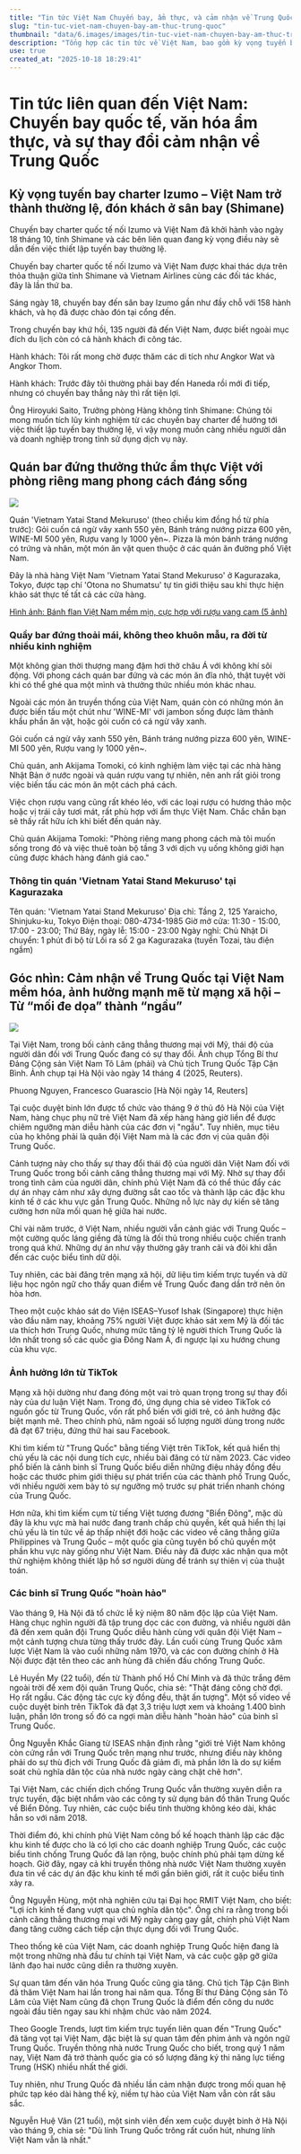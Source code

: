 ```yaml
---
title: "Tin tức Việt Nam Chuyến bay, ẩm thực, và cảm nhận về Trung Quốc"
slug: "tin-tuc-viet-nam-chuyen-bay-am-thuc-trung-quoc"
thumbnail: "data/6.images/images/tin-tuc-viet-nam-chuyen-bay-am-thuc-trung-quoc.webp"
description: "Tổng hợp các tin tức về Việt Nam, bao gồm kỳ vọng tuyến bay thẳng Izumo – Việt Nam, nhà hàng ẩm thực Việt độc đáo tại Tokyo và sự thay đổi cảm nhận của người Việt về Trung Quốc."
use: true
created_at: "2025-10-18 18:29:41"
---
```


# Tin tức liên quan đến Việt Nam: Chuyến bay quốc tế, văn hóa ẩm thực, và sự thay đổi cảm nhận về Trung Quốc

## Kỳ vọng tuyến bay charter Izumo – Việt Nam trở thành thường lệ, đón khách ở sân bay (Shimane)

Chuyến bay charter quốc tế nối Izumo và Việt Nam đã khởi hành vào ngày 18 tháng 10, tỉnh Shimane và các bên liên quan đang kỳ vọng điều này sẽ dẫn đến việc thiết lập tuyến bay thường lệ.

Chuyến bay charter quốc tế nối Izumo và Việt Nam được khai thác dựa trên thỏa thuận giữa tỉnh Shimane và Vietnam Airlines cùng các đối tác khác, đây là lần thứ ba.

Sáng ngày 18, chuyến bay đến sân bay Izumo gần như đầy chỗ với 158 hành khách, và họ đã được chào đón tại cổng đến.

Trong chuyến bay khứ hồi, 135 người đã đến Việt Nam, được biết ngoài mục đích du lịch còn có cả hành khách đi công tác.

Hành khách:
Tôi rất mong chờ được thăm các di tích như Angkor Wat và Angkor Thom.

Hành khách:
Trước đây tôi thường phải bay đến Haneda rồi mới đi tiếp, nhưng có chuyến bay thẳng này thì rất tiện lợi.

Ông Hiroyuki Saito, Trưởng phòng Hàng không tỉnh Shimane:
Chúng tôi mong muốn tích lũy kinh nghiệm từ các chuyến bay charter để hướng tới việc thiết lập tuyến bay thường lệ, vì vậy mong muốn càng nhiều người dân và doanh nghiệp trong tỉnh sử dụng dịch vụ này.

## Quán bar đứng thưởng thức ẩm thực Việt với phòng riêng mang phong cách đáng sống

![](/images/20251018-00000005-matomeshi-000-1-view.webp)

Quán 'Vietnam Yatai Stand Mekuruso' (theo chiều kim đồng hồ từ phía trước): Gỏi cuốn cá ngừ vây xanh 550 yên, Bánh tráng nướng pizza 600 yên, WINE-MI 500 yên, Rượu vang ly 1000 yên~. Pizza là món bánh tráng nướng có trứng và nhân, một món ăn vặt quen thuộc ở các quán ăn đường phố Việt Nam.

Đây là nhà hàng Việt Nam 'Vietnam Yatai Stand Mekuruso' ở Kagurazaka, Tokyo, được tạp chí 'Otona no Shumatsu' tự tin giới thiệu sau khi thực hiện khảo sát thực tế tất cả các cửa hàng.

[Hình ảnh: Bánh flan Việt Nam mềm mịn, cực hợp với rượu vang cam (5 ảnh)](https://otonano_shumatsu.com/images/493611/1?utm_source=yahoonews&utm_medium=main)

### Quầy bar đứng thoải mái, không theo khuôn mẫu, ra đời từ nhiều kinh nghiệm

Một không gian thời thượng mang đậm hơi thở châu Á với không khí sôi động. Với phong cách quán bar đứng và các món ăn đĩa nhỏ, thật tuyệt vời khi có thể ghé qua một mình và thưởng thức nhiều món khác nhau.

Ngoài các món ăn truyền thống của Việt Nam, quán còn có những món ăn được biến tấu một chút như 'WINE-MI' với jambon sống được làm thành khẩu phần ăn vặt, hoặc gỏi cuốn có cá ngừ vây xanh.

Gỏi cuốn cá ngừ vây xanh 550 yên, Bánh tráng nướng pizza 600 yên, WINE-MI 500 yên, Rượu vang ly 1000 yên~.

Chủ quán, anh Akijama Tomoki, có kinh nghiệm làm việc tại các nhà hàng Nhật Bản ở nước ngoài và quán rượu vang tự nhiên, nên anh rất giỏi trong việc biến tấu các món ăn một cách phá cách.

Việc chọn rượu vang cũng rất khéo léo, với các loại rượu có hương thảo mộc hoặc vị trái cây tươi mát, rất phù hợp với ẩm thực Việt Nam. Chắc chắn bạn sẽ thấy rất hữu ích khi biết đến quán này.

Chủ quán Akijama Tomoki: "Phòng riêng mang phong cách mà tôi muốn sống trong đó và việc thuê toàn bộ tầng 3 với dịch vụ uống không giới hạn cũng được khách hàng đánh giá cao."

### Thông tin quán 'Vietnam Yatai Stand Mekuruso' tại Kagurazaka

Tên quán: 'Vietnam Yatai Stand Mekuruso'
Địa chỉ: Tầng 2, 125 Yaraicho, Shinjuku-ku, Tokyo
Điện thoại: 080-4734-1985
Giờ mở cửa: 11:30 - 15:00, 17:00 - 23:00; Thứ Bảy, ngày lễ: 15:00 - 23:00
Ngày nghỉ: Chủ Nhật
Di chuyển: 1 phút đi bộ từ Lối ra số 2 ga Kagurazaka (tuyến Tozai, tàu điện ngầm)

## Góc nhìn: Cảm nhận về Trung Quốc tại Việt Nam mềm hóa, ảnh hưởng mạnh mẽ từ mạng xã hội – Từ “mối đe dọa” thành “ngầu”

![](/images/20251018-00000023-reut-000-1-view.webp)

Tại Việt Nam, trong bối cảnh căng thẳng thương mại với Mỹ, thái độ của người dân đối với Trung Quốc đang có sự thay đổi. Ảnh chụp Tổng Bí thư Đảng Cộng sản Việt Nam Tô Lâm (phải) và Chủ tịch Trung Quốc Tập Cận Bình. Ảnh chụp tại Hà Nội vào ngày 14 tháng 4 (2025, Reuters).

Phuong Nguyen, Francesco Guarascio [Hà Nội ngày 14, Reuters]

Tại cuộc duyệt binh lớn được tổ chức vào tháng 9 ở thủ đô Hà Nội của Việt Nam, hàng chục phụ nữ trẻ Việt Nam đã xếp hàng hàng giờ liền để được chiêm ngưỡng màn diễu hành của các đơn vị "ngầu". Tuy nhiên, mục tiêu của họ không phải là quân đội Việt Nam mà là các đơn vị của quân đội Trung Quốc.

Cảnh tượng này cho thấy sự thay đổi thái độ của người dân Việt Nam đối với Trung Quốc trong bối cảnh căng thẳng thương mại với Mỹ. Nhờ sự thay đổi trong tình cảm của người dân, chính phủ Việt Nam đã có thể thúc đẩy các dự án nhạy cảm như xây dựng đường sắt cao tốc và thành lập các đặc khu kinh tế ở các khu vực gần Trung Quốc. Những nỗ lực này dự kiến sẽ tăng cường hơn nữa mối quan hệ giữa hai nước.

Chỉ vài năm trước, ở Việt Nam, nhiều người vẫn cảnh giác với Trung Quốc – một cường quốc láng giềng đã từng là đối thủ trong nhiều cuộc chiến tranh trong quá khứ. Những dự án như vậy thường gây tranh cãi và đôi khi dẫn đến các cuộc biểu tình dữ dội.

Tuy nhiên, các bài đăng trên mạng xã hội, dữ liệu tìm kiếm trực tuyến và dữ liệu học ngôn ngữ cho thấy quan điểm về Trung Quốc đang dần trở nên ôn hòa hơn.

Theo một cuộc khảo sát do Viện ISEAS–Yusof Ishak (Singapore) thực hiện vào đầu năm nay, khoảng 75% người Việt được khảo sát xem Mỹ là đối tác ưa thích hơn Trung Quốc, nhưng mức tăng tỷ lệ người thích Trung Quốc là lớn nhất trong số các quốc gia Đông Nam Á, đi ngược lại xu hướng chung của khu vực.

### Ảnh hưởng lớn từ TikTok

Mạng xã hội dường như đang đóng một vai trò quan trọng trong sự thay đổi này của dư luận Việt Nam. Trong đó, ứng dụng chia sẻ video TikTok có nguồn gốc từ Trung Quốc, vốn rất phổ biến với giới trẻ, có ảnh hưởng đặc biệt mạnh mẽ. Theo chính phủ, năm ngoái số lượng người dùng trong nước đã đạt 67 triệu, đứng thứ hai sau Facebook.

Khi tìm kiếm từ "Trung Quốc" bằng tiếng Việt trên TikTok, kết quả hiển thị chủ yếu là các nội dung tích cực, nhiều bài đăng có từ năm 2023. Các video phổ biến là cảnh binh sĩ Trung Quốc biểu diễn những điệu nhảy đồng đều hoặc các thước phim giới thiệu sự phát triển của các thành phố Trung Quốc, với nhiều người xem bày tỏ sự ngưỡng mộ trước sự phát triển nhanh chóng của Trung Quốc.

Hơn nữa, khi tìm kiếm cụm từ tiếng Việt tương đương "Biển Đông", mặc dù đây là khu vực mà hai nước đang tranh chấp chủ quyền, kết quả hiển thị lại chủ yếu là tin tức về áp thấp nhiệt đới hoặc các video về căng thẳng giữa Philippines và Trung Quốc – một quốc gia cũng tuyên bố chủ quyền một phần khu vực này giống như Việt Nam. Điều này đã được xác nhận qua một thử nghiệm không thiết lập hồ sơ người dùng để tránh sự thiên vị của thuật toán.

### Các binh sĩ Trung Quốc "hoàn hảo"

Vào tháng 9, Hà Nội đã tổ chức lễ kỷ niệm 80 năm độc lập của Việt Nam. Hàng chục nghìn người đã tập trung dọc các con đường, và nhiều người dân đã đến xem quân đội Trung Quốc diễu hành cùng với quân đội Việt Nam – một cảnh tượng chưa từng thấy trước đây. Lần cuối cùng Trung Quốc xâm lược Việt Nam là vào cuối những năm 1970, và các con đường chính ở Hà Nội được đặt tên theo các anh hùng đã chiến đấu chống Trung Quốc.

Lê Huyền My (22 tuổi), đến từ Thành phố Hồ Chí Minh và đã thức trắng đêm ngoài trời để xem đội quân Trung Quốc, chia sẻ: "Thật đáng công chờ đợi. Họ rất ngầu. Các động tác cực kỳ đồng đều, thật ấn tượng". Một số video về cuộc duyệt binh trên TikTok đã đạt 3,3 triệu lượt xem và khoảng 1.400 bình luận, phần lớn trong số đó ca ngợi màn diễu hành "hoàn hảo" của binh sĩ Trung Quốc.

Ông Nguyễn Khắc Giang từ ISEAS nhận định rằng "giới trẻ Việt Nam không còn cứng rắn với Trung Quốc trên mạng như trước, nhưng điều này không phải do sự thù địch với Trung Quốc đã giảm đi, mà phần lớn là do sự kiểm soát chủ nghĩa dân tộc của nhà nước ngày càng chặt chẽ hơn".

Tại Việt Nam, các chiến dịch chống Trung Quốc vẫn thường xuyên diễn ra trực tuyến, đặc biệt nhắm vào các công ty sử dụng bản đồ thân Trung Quốc về Biển Đông. Tuy nhiên, các cuộc biểu tình thường không kéo dài, khác hẳn so với năm 2018.

Thời điểm đó, khi chính phủ Việt Nam công bố kế hoạch thành lập các đặc khu kinh tế được cho là có lợi cho các doanh nghiệp Trung Quốc, các cuộc biểu tình chống Trung Quốc đã lan rộng, buộc chính phủ phải tạm dừng kế hoạch. Giờ đây, ngay cả khi truyền thông nhà nước Việt Nam thường xuyên đưa tin về các dự án đặc khu kinh tế mới gần biên giới, rất ít cuộc biểu tình xảy ra.

Ông Nguyễn Hùng, một nhà nghiên cứu tại Đại học RMIT Việt Nam, cho biết: "Lợi ích kinh tế đang vượt qua chủ nghĩa dân tộc". Ông chỉ ra rằng trong bối cảnh căng thẳng thương mại với Mỹ ngày càng gay gắt, chính phủ Việt Nam đang tăng cường cách tiếp cận thực dụng đối với Trung Quốc.

Theo thống kê của Việt Nam, các doanh nghiệp Trung Quốc hiện đang là một trong những nhà đầu tư chính tại Việt Nam, và các cuộc gặp gỡ giữa lãnh đạo hai nước cũng diễn ra thường xuyên.

Sự quan tâm đến văn hóa Trung Quốc cũng gia tăng. Chủ tịch Tập Cận Bình đã thăm Việt Nam hai lần trong hai năm qua. Tổng Bí thư Đảng Cộng sản Tô Lâm của Việt Nam cũng đã chọn Trung Quốc là điểm đến công du nước ngoài đầu tiên ngay sau khi nhậm chức vào năm 2024.

Theo Google Trends, lượt tìm kiếm trực tuyến liên quan đến "Trung Quốc" đã tăng vọt tại Việt Nam, đặc biệt là sự quan tâm đến phim ảnh và ngôn ngữ Trung Quốc. Truyền thông nhà nước Trung Quốc cho biết, trong quý 1 năm nay, Việt Nam đã trở thành quốc gia có số lượng đăng ký thi năng lực tiếng Trung (HSK) nhiều nhất thế giới.

Tuy nhiên, như Trung Quốc đã nhiều lần cảm nhận được trong mối quan hệ phức tạp kéo dài hàng thế kỷ, niềm tự hào của Việt Nam vẫn còn rất sâu sắc.

Nguyễn Huệ Vân (21 tuổi), một sinh viên đến xem cuộc duyệt binh ở Hà Nội vào tháng 9, chia sẻ: "Dù lính Trung Quốc trông rất cuốn hút, nhưng lính Việt Nam vẫn là nhất."
